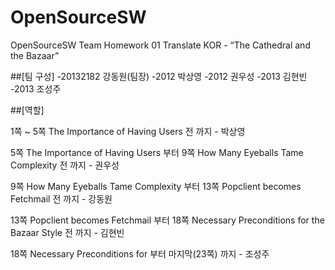 # OpenSourceSW
OpenSourceSW Team Homework 01
Translate KOR - “The Cathedral and the Bazaar”

##[팀 구성]
-20132182 강동원(팀장)
-2012 박상영
-2012 권우성
-2013 김현빈
-2013 조성주

##[역할]

1쪽 ~ 5쪽 The Importance of Having Users 전 까지 - 박상영

5쪽 The Importance of Having Users 부터 9쪽 How Many Eyeballs Tame Complexity 전 까지 - 권우성

9쪽 How Many Eyeballs Tame Complexity 부터 13쪽 Popclient becomes Fetchmail 전 까지 - 강동원

13쪽 Popclient becomes Fetchmail 부터 18쪽 Necessary Preconditions for the Bazaar Style 전 까지 - 김현빈

18쪽 Necessary Preconditions for 부터 마지막(23쪽) 까지 - 조성주
